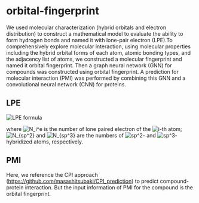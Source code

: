 # orbital-fingerprint

 We used molecular characterization (hybrid orbitals and electron distribution) to construct a mathematical model to evaluate the ability to form hydrogen bonds and named it with lone-pair electron (LPE).To comprehensively explore molecular interaction, using molecular properties including the hybrid orbital forms of each atom, atomic bonding types, and the adjacency list of atoms, we constructed a molecular fingerprint and named it orbital fingerprint. Then a graph neural network (GNN) for compounds was constructed using orbital fingerprint. A prediction for molecular interaction (PMI) was performed by combining this GNN and a convolutional neural network (CNN) for proteins.

## LPE

![LPE formula](https://latex.codecogs.com/svg.latex?\inline&space;\bg_white&space;\fn_cs&space;\huge&space;LPE=&space;\frac{\sum^{n}_{1}N_i^e}{N_{sp^2}&space;&plus;&space;N_{{sp}^3}})

where 
![N_i^e](https://latex.codecogs.com/svg.latex?\inline&space;\bg_white&space;\fn_cs&space;\huge&space;N_i^e) is the number of lone paired electron of the 
![i](https://latex.codecogs.com/svg.latex?\inline&space;\bg_white&space;\fn_cs&space;\huge&space;i)-th atom; 
![N_{sp^2}](https://latex.codecogs.com/svg.latex?\inline&space;\bg_white&space;\fn_cs&space;\huge&space;N_{sp^2}) and 
![N_{sp^3}](https://latex.codecogs.com/svg.latex?\inline&space;\bg_white&space;\fn_cs&space;\huge&space;N_{sp^3}) are the numbers of 
![sp^2](https://latex.codecogs.com/svg.latex?\inline&space;\bg_white&space;\fn_cs&space;\huge&space;sp^2)- and 
![sp^3](https://latex.codecogs.com/svg.latex?\inline&space;\bg_white&space;\fn_cs&space;\huge&space;sp^3)-hybridized atoms, respectively. 

## PMI

Here, we reference the CPI approach (https://github.com/masashitsubaki/CPI_prediction) to predict compound-protein interaction. But the input information of PMI for the compound is the orbital fingerprint.
